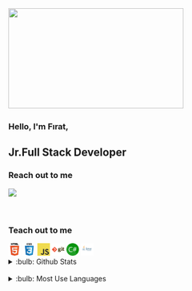 <img src="https://media.giphy.com/media/cpAGF6uxLw93uuQNNJ/giphy.gif?cid=ecf05e478say5qkpx5j2ll9f5x7e0c0i9q2ll2ovsugle3f2&rid=giphy.gif&ct=s" aling="right" width="350" height="200">

### Hello, I'm Fırat,

## Jr.Full Stack Developer

### Reach out to me

[<img width="22" src="https://unpkg.com/simple-icons@v5/icons/[Linkedin].svg" aling="left" />][Linkedin]

<br />


[Linkedin]: https://tr.linkedin.com/in/firat-mikyaz-2b99b0109

### Teach out to me
<img src="https://raw.githubusercontent.com/github/explore/80688e429a7d4ef2fca1e82350fe8e3517d3494d/topics/html/html.png" aling="left" width="25" height="25">

<img src="https://raw.githubusercontent.com/github/explore/80688e429a7d4ef2fca1e82350fe8e3517d3494d/topics/css/css.png" aling="left" width="25" height="25">

<img src="https://raw.githubusercontent.com/github/explore/80688e429a7d4ef2fca1e82350fe8e3517d3494d/topics/javascript/javascript.png" aling="left" width="25" height="25">

<img src="https://raw.githubusercontent.com/github/explore/80688e429a7d4ef2fca1e82350fe8e3517d3494d/topics/git/git.png" aling="left" width="25" height="25">

<img src="https://raw.githubusercontent.com/github/explore/80688e429a7d4ef2fca1e82350fe8e3517d3494d/topics/csharp/csharp.png" aling="left" width="25" height="25">

<img src="https://raw.githubusercontent.com/github/explore/80688e429a7d4ef2fca1e82350fe8e3517d3494d/topics/java/java.png" aling="left" width="25" height="25">

<br>

<details>
<summary>:bulb: Github Stats</summary>
<img src="https://github-readme-stats.vercel.app/api?username=firatmikyaz&theme=tokyonight">
</details>

<br />

<details>
<summary>:bulb: Most Use Languages</summary>
<img src="https://github-readme-stats.vercel.app/api/top-langs/?username=firatmikyaz&layout=compact">
</details>
